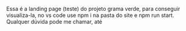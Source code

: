 Essa é a landing page (teste) do projeto grama verde, para conseguir visualiza-la, no vs code use npm i na pasta do site e npm run start.
Qualquer dúvida pode me chamar, até
